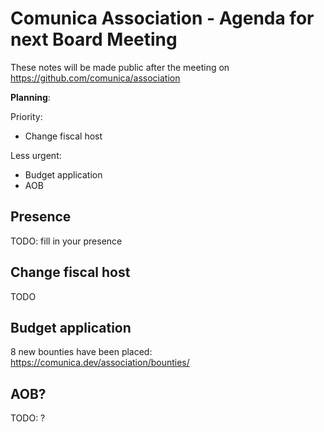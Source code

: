 # Comunica Association - Agenda for next Board Meeting

These notes will be made public after the meeting on https://github.com/comunica/association

**Planning**:

Priority:

- Change fiscal host

Less urgent:

- Budget application
- AOB

## Presence

TODO: fill in your presence

## Change fiscal host

TODO

## Budget application

8 new bounties have been placed: https://comunica.dev/association/bounties/

## AOB?

TODO: ?


